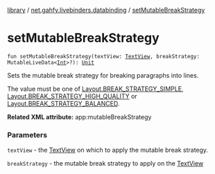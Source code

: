 [library](../index.md) / [net.gahfy.livebinders.databinding](index.md) / [setMutableBreakStrategy](./set-mutable-break-strategy.md)

# setMutableBreakStrategy

`fun setMutableBreakStrategy(textView: `[`TextView`](https://developer.android.com/reference/android/widget/TextView.html)`, breakStrategy: MutableLiveData<`[`Int`](https://kotlinlang.org/api/latest/jvm/stdlib/kotlin/-int/index.html)`>?): `[`Unit`](https://kotlinlang.org/api/latest/jvm/stdlib/kotlin/-unit/index.html)

Sets the mutable break strategy for breaking paragraphs into lines.

The value must be one of [Layout.BREAK_STRATEGY_SIMPLE](https://developer.android.com/reference/android/text/Layout.html#BREAK_STRATEGY_SIMPLE), [Layout.BREAK_STRATEGY_HIGH_QUALITY](https://developer.android.com/reference/android/text/Layout.html#BREAK_STRATEGY_HIGH_QUALITY) or
[Layout.BREAK_STRATEGY_BALANCED](https://developer.android.com/reference/android/text/Layout.html#BREAK_STRATEGY_BALANCED).

**Related XML attribute:** app:mutableBreakStrategy

### Parameters

`textView` - the [TextView](https://developer.android.com/reference/android/widget/TextView.html) on which to apply the mutable break strategy.

`breakStrategy` - the mutable break strategy to apply on the [TextView](https://developer.android.com/reference/android/widget/TextView.html)